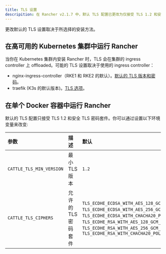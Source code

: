 ```yaml
---
title: TLS 设置
descripition: 在 Rancher v2.1.7 中，默认 TLS 配置已更改为仅接受 TLS 1.2 和安全 TLS 密码套件。不支持 TLS 1.3 和 TLS 1.3 专用密码套件。通过将环境变量传递到 Rancher Server 容器来启用和配置审计日志。请参阅以下内容以启用安装。
---
```


更改默认的 TLS 设置取决于所选择的安装方法。

## 在高可用的 Kubernetes 集群中运行 Rancher

当你在 Kubernetes 集群内安装 Rancher 时，TLS 会在集群的 ingress controller 上 offloaded。可能的 TLS 设置取决于使用的 ingress controller：

- nginx-ingress-controller（RKE1 和 RKE2 的默认）。[默认的 TLS 版本和密码](https://kubernetes.github.io/ingress-nginx/user-guide/tls/#default-tls-version-and-ciphers)。
- traefik (K3s 的默认版本)。[TLS 选项](https://doc.traefik.io/traefik/https/tls/#tls-options)。

## 在单个 Docker 容器中运行 Rancher

默认的 TLS 配置只接受 TLS 1.2 和安全 TLS 密码套件。你可以通过设置以下环境变量来改变:

| 参数                     | 描述                | 默认                                                                                                                                                                                                                                                     | 可用选项                                                                      |
|:-------------------------|:--------------------|:---------------------------------------------------------------------------------------------------------------------------------------------------------------------------------------------------------------------------------------------------------|:------------------------------------------------------------------------------|
| `CATTLE_TLS_MIN_VERSION` | 最小 TLS 版本       | `1.2`                                                                                                                                                                                                                                                    | `1.0`, `1.1`, `1.2`, `1.3`。                                                  |
| `CATTLE_TLS_CIPHERS`     | 允许的 TLS 密码套件 | `TLS_ECDHE_ECDSA_WITH_AES_128_GCM_SHA256`, `TLS_ECDHE_ECDSA_WITH_AES_256_GCM_SHA384`, `TLS_ECDHE_ECDSA_WITH_CHACHA20_POLY1305`, `TLS_ECDHE_RSA_WITH_AES_128_GCM_SHA256`, `TLS_ECDHE_RSA_WITH_AES_256_GCM_SHA384`, `TLS_ECDHE_RSA_WITH_CHACHA20_POLY1305` | 参见 [Golang tls constants](https://golang.org/pkg/crypto/tls/#pkg-constants) |
